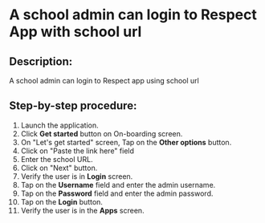 # A school admin can login to Respect App with school url

## Description:
A school admin can login to Respect app using school url

## Step-by-step procedure:
1. Launch the application.
2. Click **Get started** button on On-boarding screen.
3. On "Let's get started" screen, Tap on the **Other options** button.
4. Click on "Paste the link here" field
5. Enter the school URL.
6. Click on "Next" button.
7. Verify the user is in **Login** screen.
8. Tap on the **Username** field and enter the admin username.
9. Tap on the **Password** field and enter the admin password.
10. Tap on the **Login** button.
11. Verify the user is in the **Apps** screen.